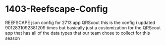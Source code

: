 # 1403-Reefscape-Config
REEFSCAPE json config for 2713 app QRScout
this is the config i updated 9012831092381209 times but basically just a customization for the QRScout app that has all of the data types that our team chose to collect for this season
